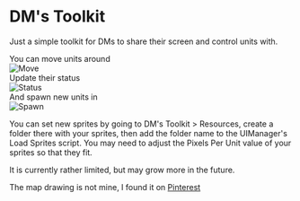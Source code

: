 # DM's Toolkit

Just a simple toolkit for DMs to share their screen and control units with.    

You can move units around  
![Move](https://i.imgur.com/hwu6mOH.gif)  
Update their status  
![Status](https://i.imgur.com/LjNHXyw.gif)  
And spawn new units in  
![Spawn](https://i.imgur.com/rQq84H1.gif)  

You can set new sprites by going to DM's Toolkit > Resources, create a folder there with your sprites, then add the folder name to the UIManager's Load Sprites script.
You may need to adjust the Pixels Per Unit value of your sprites so that they fit.  

It is currently rather limited, but may grow more in the future.

The map drawing is not mine, I found it on [Pinterest](https://www.pinterest.com.au/pin/AVFT2DVN6ZcXeIOxDBcLe6fQVD0NV068S-kt4i0G_MA-CWXGVG6LsgY/)
